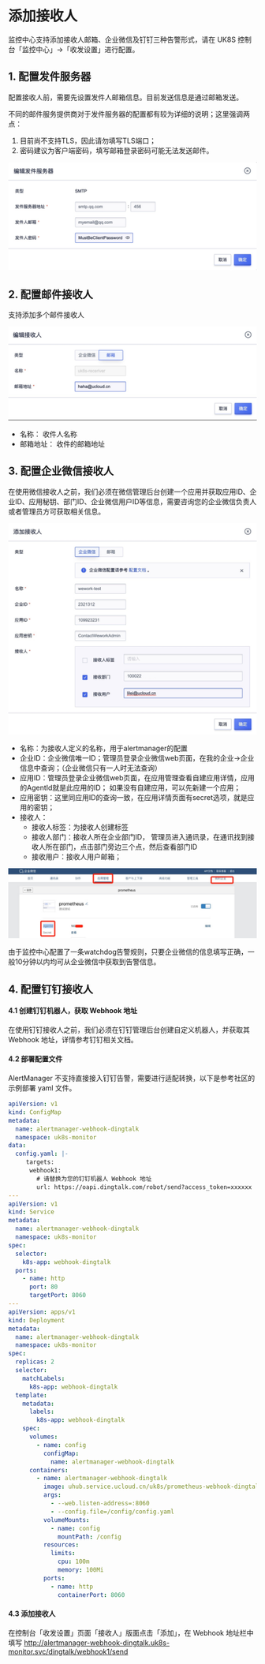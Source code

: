 # 添加接收人

监控中心支持添加接收人邮箱、企业微信及钉钉三种告警形式，请在 UK8S 控制台「监控中心」→「收发设置」进行配置。

## 1. 配置发件服务器

配置接收人前，需要先设置发件人邮箱信息。目前发送信息是通过邮箱发送。 

不同的邮件服务提供商对于发件服务器的配置都有较为详细的说明；这里强调两点：

1. 目前尚不支持TLS，因此请勿填写TLS端口；
2. 密码建议为客户端密码，填写邮箱登录密码可能无法发送邮件。

![](/images/prometheus/fajianren.jpg)

## 2. 配置邮件接收人

支持添加多个邮件接收人

![](/images/prometheus/addemial.jpg)

- 名称： 收件人名称
- 邮箱地址： 收件的邮箱地址

## 3. 配置企业微信接收人

在使用微信接收人之前，我们必须在微信管理后台创建一个应用并获取应用ID、企业ID、应用秘钥、部门ID、企业微信用户ID等信息，需要咨询您的企业微信负责人或者管理员方可获取相关信息。

![](images/prometheus/addwechat.jpg)

- 名称：为接收人定义的名称，用于alertmanager的配置
- 企业ID：企业微信唯一ID；管理员登录企业微信web页面，在我的企业->企业信息中查询；（企业微信只有一人时无法查询）
- 应用ID：管理员登录企业微信web页面，在应用管理查看自建应用详情，应用的AgentId就是此应用的ID； 如果没有自建应用，可以先新建一个应用；
- 应用密钥：这里同应用ID的查询一致，在应用详情页面有secret选项，就是应用的密钥；
- 接收人：
  - 接收人标签：为接收人创建标签
  - 接收人部门：接收人所在企业部门ID， 管理员进入通讯录，在通讯找到接收人所在部门，点击部门旁边三个点，然后查看部门ID
  - 接收用户：接收人用户邮箱；

![](images/prometheus/weixinsetting.jpg)

由于监控中心配置了一条watchdog告警规则，只要企业微信的信息填写正确，一般10分钟以内均可从企业微信中获取到告警信息。

## 4. 配置钉钉接收人

#### 4.1 创建钉钉机器人，获取 Webhook 地址

在使用钉钉接收人之前，我们必须在钉钉管理后台创建自定义机器人，并获取其 Webhook 地址，详情参考钉钉相关文档。

#### 4.2 部署配置文件

AlertManager 不支持直接接入钉钉告警，需要进行适配转换，以下是参考社区的示例部署 yaml 文件。

```yaml
apiVersion: v1
kind: ConfigMap
metadata:
  name: alertmanager-webhook-dingtalk
  namespace: uk8s-monitor
data:
  config.yaml: |-
     targets:
      webhook1:  
        # 请替换为您的钉钉机器人 Webhook 地址
        url: https://oapi.dingtalk.com/robot/send?access_token=xxxxxx
---
apiVersion: v1
kind: Service
metadata:
  name: alertmanager-webhook-dingtalk
  namespace: uk8s-monitor
spec:
  selector:
    k8s-app: webhook-dingtalk
  ports:
    - name: http
      port: 80
      targetPort: 8060
---
apiVersion: apps/v1
kind: Deployment
metadata:
  name: alertmanager-webhook-dingtalk
  namespace: uk8s-monitor
spec:
  replicas: 2
  selector:
    matchLabels:
      k8s-app: webhook-dingtalk
  template:
    metadata:
      labels:
        k8s-app: webhook-dingtalk
    spec:
      volumes:
        - name: config
          configMap:
            name: alertmanager-webhook-dingtalk
      containers:
        - name: alertmanager-webhook-dingtalk
          image: uhub.service.ucloud.cn/uk8s/prometheus-webhook-dingtalk:v2.0.0
          args:
            - --web.listen-address=:8060
            - --config.file=/config/config.yaml
          volumeMounts:
            - name: config
              mountPath: /config
          resources:
            limits:
              cpu: 100m
              memory: 100Mi
          ports:
            - name: http
              containerPort: 8060
```

#### 4.3 添加接收人

在控制台「收发设置」页面「接收人」版面点击「添加」，在 Webhook 地址栏中填写
http://alertmanager-webhook-dingtalk.uk8s-monitor.svc/dingtalk/webhook1/send
